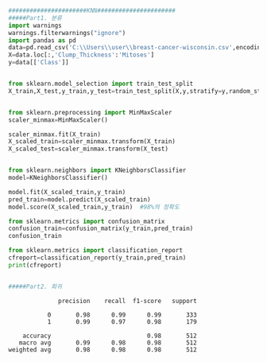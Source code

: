 ```python
######################KNN######################
#####Part1. 분류
import warnings
warnings.filterwarnings("ignore")
import pandas as pd
data=pd.read_csv('C:\\Users\\user\\breast-cancer-wisconsin.csv',encoding='utf-8')
X=data.loc[:,'Clump_Thickness':'Mitoses']
y=data[['Class']]


from sklearn.model_selection import train_test_split
X_train,X_test,y_train,y_test=train_test_split(X,y,stratify=y,random_state=42)


from sklearn.preprocessing import MinMaxScaler
scaler_minmax=MinMaxScaler()

scaler_minmax.fit(X_train)
X_scaled_train=scaler_minmax.transform(X_train)
X_scaled_test=scaler_minmax.transform(X_test)


from sklearn.neighbors import KNeighborsClassifier
model=KNeighborsClassifier()

model.fit(X_scaled_train,y_train)
pred_train=model.predict(X_scaled_train)
model.score(X_scaled_train,y_train)  #98%의 정확도

from sklearn.metrics import confusion_matrix
confusion_train=confusion_matrix(y_train,pred_train)
confusion_train

from sklearn.metrics import classification_report
cfreport=classification_report(y_train,pred_train)
print(cfreport)


#####Part2. 회귀

```

                  precision    recall  f1-score   support
    
               0       0.98      0.99      0.99       333
               1       0.99      0.97      0.98       179
    
        accuracy                           0.98       512
       macro avg       0.99      0.98      0.98       512
    weighted avg       0.98      0.98      0.98       512
    
    


```python

```
